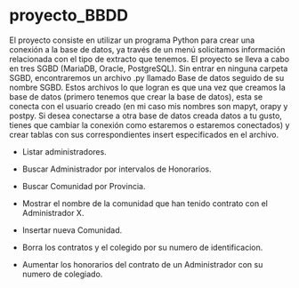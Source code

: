 # proyecto_BBDD

El proyecto consiste en utilizar un programa Python para crear una conexión a la base de datos, ya través de un menú solicitamos información relacionada con el tipo de extracto que tenemos. El proyecto se
lleva a cabo en tres SGBD (MariaDB, Oracle, PostgreSQL). Sin entrar en ninguna carpeta SGBD, encontraremos un archivo .py llamado Base de datos seguido de su nombre SGBD. Estos archivos lo que logran es que una vez que creamos la base de datos (primero tenemos que crear la base de datos), esta se conecta con el usuario creado (en mi caso mis nombres son mapyt, orapy y postpy. Si desea conectarse a otra base de datos creada datos a tu gusto, tienes que cambiar la conexión como estaremos o estaremos conectados) y crear tablas con sus correspondientes insert  especificados en el archivo.

* Listar administradores.

* Buscar Administrador por intervalos de Honorarios.

* Buscar Comunidad por Provincia.

* Mostrar el nombre de la comunidad que han tenido contrato con el Administrador X.

* Insertar nueva Comunidad.

* Borra los contratos y el colegido por su numero de identificacion.

* Aumentar los honorarios del contrato de un Administrador con su numero de colegiado.
